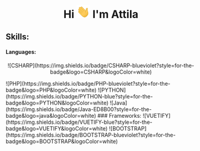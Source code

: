 <h1 align="center">Hi <img width="35" src="https://github.com/1999AZZAR/1999AZZAR/blob/main/resources/img/waving.gif"> I'm Attila</h1>

## Skills:
#### Languages: 
<p align="center">![CSHARP](https://img.shields.io/badge/CSHARP-blueviolet?style=for-the-badge&logo=CSHARP&logoColor=white)</p>
![PHP](https://img.shields.io/badge/PHP-blueviolet?style=for-the-badge&logo=PHP&logoColor=white)
![PYTHON](https://img.shields.io/badge/PYTHON-blue?style=for-the-badge&logo=PYTHON&logoColor=white)
![Java](https://img.shields.io/badge/Java-ED8B00?style=for-the-badge&logo=java&logoColor=white)
### Frameworks:
![VUETIFY](https://img.shields.io/badge/VUETIFY-blue?style=for-the-badge&logo=VUETIFY&logoColor=white)
![BOOTSTRAP](https://img.shields.io/badge/BOOTSTRAP-blueviolet?style=for-the-badge&logo=BOOTSTRAP&logoColor=white)
